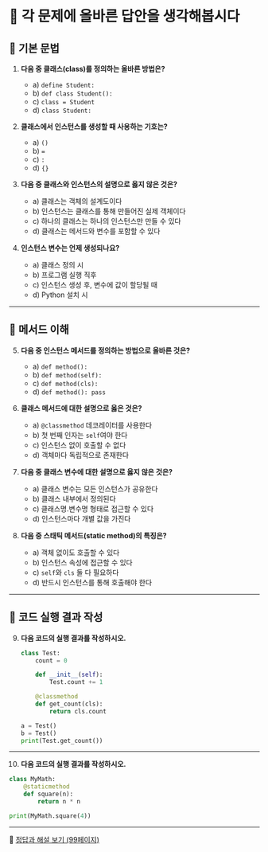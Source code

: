 # 🧠 각 문제에 올바른 답안을 생각해봅시다

## 📘 기본 문법

1. **다음 중 클래스(class)를 정의하는 올바른 방법은?**

   - a) `define Student:`
   - b) `def class Student():`
   - c) `class = Student`
   - d) `class Student:`

2. **클래스에서 인스턴스를 생성할 때 사용하는 기호는?**

   - a) `()`
   - b) `=`
   - c) `:`
   - d) `{}`

3. **다음 중 클래스와 인스턴스의 설명으로 옳지 않은 것은?**

   - a) 클래스는 객체의 설계도이다
   - b) 인스턴스는 클래스를 통해 만들어진 실제 객체이다
   - c) 하나의 클래스는 하나의 인스턴스만 만들 수 있다
   - d) 클래스는 메서드와 변수를 포함할 수 있다

4. **인스턴스 변수는 언제 생성되나요?**

   - a) 클래스 정의 시
   - b) 프로그램 실행 직후
   - c) 인스턴스 생성 후, 변수에 값이 할당될 때
   - d) Python 설치 시

---

## 📘 메서드 이해

5. **다음 중 인스턴스 메서드를 정의하는 방법으로 올바른 것은?**

   - a) `def method():`
   - b) `def method(self):`
   - c) `def method(cls):`
   - d) `def method(): pass`

6. **클래스 메서드에 대한 설명으로 옳은 것은?**

   - a) `@classmethod` 데코레이터를 사용한다
   - b) 첫 번째 인자는 `self`여야 한다
   - c) 인스턴스 없이 호출할 수 없다
   - d) 객체마다 독립적으로 존재한다

7. **다음 중 클래스 변수에 대한 설명으로 옳지 않은 것은?**

   - a) 클래스 변수는 모든 인스턴스가 공유한다
   - b) 클래스 내부에서 정의된다
   - c) 클래스명.변수명 형태로 접근할 수 있다
   - d) 인스턴스마다 개별 값을 가진다

8. **다음 중 스태틱 메서드(static method)의 특징은?**

   - a) 객체 없이도 호출할 수 있다
   - b) 인스턴스 속성에 접근할 수 있다
   - c) `self`와 `cls` 둘 다 필요하다
   - d) 반드시 인스턴스를 통해 호출해야 한다

---

## 📘 코드 실행 결과 작성

9. **다음 코드의 실행 결과를 작성하시오.**

   ```python
   class Test:
       count = 0

       def __init__(self):
           Test.count += 1

       @classmethod
       def get_count(cls):
           return cls.count

   a = Test()
   b = Test()
   print(Test.get_count())
   ```

---

10. **다음 코드의 실행 결과를 작성하시오.**

```python
class MyMath:
    @staticmethod
    def square(n):
        return n * n

print(MyMath.square(4))
```

---

🔗 [정답과 해설 보기 (99페이지)](https://edu.ssafy.com/data/upload_files/crossUpload/openLrn/ebook/unzip/A2025072216131859800/index.html)
